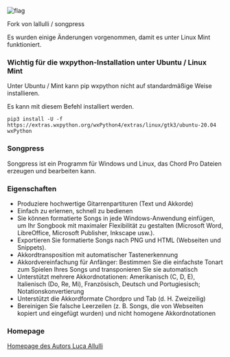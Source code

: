 ![flag](https://github.githubassets.com/images/icons/emoji/unicode/1f1e9-1f1ea.png)

Fork von lallulli / songpress

Es wurden einige Änderungen vorgenommen, damit es unter Linux Mint funktioniert.

### Wichtig für die wxpython-Installation unter Ubuntu / Linux Mint

Unter Ubuntu / Mint kann pip wxpython nicht auf standardmäßige Weise installieren.

Es kann mit diesem Befehl installiert werden.

```pip3 install -U -f https://extras.wxpython.org/wxPython4/extras/linux/gtk3/ubuntu-20.04 wxPython```

### Songpress

Songpress ist ein Programm für Windows und Linux, das Chord Pro Dateien erzeugen und bearbeiten kann.

### Eigenschaften

- Produziere hochwertige Gitarrenpartituren (Text und Akkorde)
- Einfach zu erlernen, schnell zu bedienen
- Sie können formatierte Songs in jede Windows-Anwendung einfügen, um Ihr Songbook mit maximaler Flexibilität zu gestalten (Microsoft Word, LibreOffice, Microsoft Publisher, Inkscape usw.).
- Exportieren Sie formatierte Songs nach PNG und HTML (Webseiten und Snippets).
- Akkordtransposition mit automatischer Tastenerkennung
- Akkordvereinfachung für Anfänger: Bestimmen Sie die einfachste Tonart zum Spielen Ihres Songs und transponieren Sie sie automatisch
- Unterstützt mehrere Akkordnotationen: Amerikanisch (C, D, E), Italienisch (Do, Re, Mi), Französisch, Deutsch und Portugiesisch; Notationskonvertierung
- Unterstützt die Akkordformate Chordpro und Tab (d. H. Zweizeilig)
- Bereinigen Sie falsche Leerzeilen (z. B. Songs, die von Webseiten kopiert und eingefügt wurden) und nicht homogene Akkordnotationen

### Homepage

[Homepage des Autors Luca Allulli ](http://www.skeed.it/songpress)
